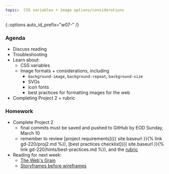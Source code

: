 ```yaml
---
topic:  CSS variables + image options/considerations
---
```


{::options auto_id_prefix="w07-" /}
<!-- {: .aside-wrapper}
<span class="highlighter">
[W07 Slides](files/w07.min.pdf){:target="_blank"} (PDF, 701 KB)
</span> -->

### Agenda

- Discuss reading
- Troubleshooting
- Learn about:
    - CSS variables
    - Image formats + considerations, including
      - `background-image`, `background-repeat`, `background-size`
      - SVGs
      - icon fonts
      - best practices for formatting images for the web
- Completing Project 2 + rubric

### Homework

- Complete Project 2
  - final commits must be saved and pushed to GitHub by EOD Sunday, March 10
  - remember to review [project requirements]({{ site.baseurl }}{% link gd-220/proj2.md %}), [best practices checklist]({{ site.baseurl }}{% link gd-220/hints/best-practices.md %}), and the [rubric](https://docs.google.com/spreadsheets/d/14OvRJcowtc2IpjVv1EGY4tRlp3xSzL0Yzvn0urztFks/edit?usp=sharing)
- Reading for next week:
  - [The Web's Grain](https://frankchimero.com/writing/the-webs-grain/)
  - [Storyframes before wireframes](https://uxdesign.cc/storyframes-before-wireframes-starting-designs-in-the-text-editor-ec69db78e6e4)
